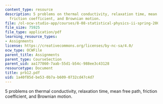 ```yaml
---
content_type: resource
description: 5 problems on thermal conductivity, relaxation time, mean free path,
  friction coefficient, and Brownian motion.
file: /ol-ocw-studio-app/courses/8-08-statistical-physics-ii-spring-2005/1a40f85dbe530b7ab6090732cd47c4d7_prb12.pdf
file_size: 75925
file_type: application/pdf
learning_resource_types:
- Assignments
license: https://creativecommons.org/licenses/by-nc-sa/4.0/
ocw_type: OCWFile
parent_title: Assignments
parent_type: CourseSection
parent_uid: aa177860-7aab-55d1-b54c-988ee3c43128
resourcetype: Document
title: prb12.pdf
uid: 1a40f85d-be53-0b7a-b609-0732cd47c4d7
---
```

5 problems on thermal conductivity, relaxation time, mean free path, friction coefficient, and Brownian motion.